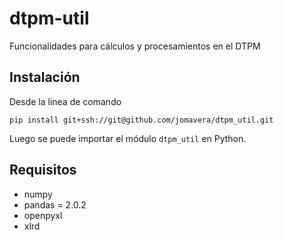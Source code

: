 # dtpm-util

Funcionalidades para cálculos y procesamientos en el DTPM

## Instalación

Desde la linea de comando 

```
pip install git+ssh://git@github.com/jomavera/dtpm_util.git
```

Luego se puede importar el módulo `dtpm_util` en Python.

## Requisitos

- numpy
- pandas = 2.0.2
- openpyxl
- xlrd